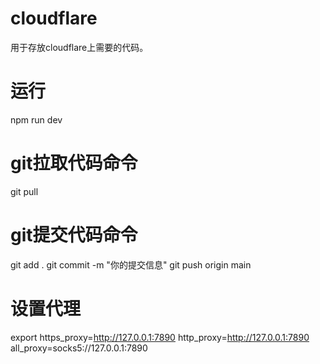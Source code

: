 # cloudflare
用于存放cloudflare上需要的代码。

# 运行
npm run dev

# git拉取代码命令
git pull

# git提交代码命令
git add .
git commit -m "你的提交信息"
git push origin main

# 设置代理
export https_proxy=http://127.0.0.1:7890 http_proxy=http://127.0.0.1:7890 all_proxy=socks5://127.0.0.1:7890

